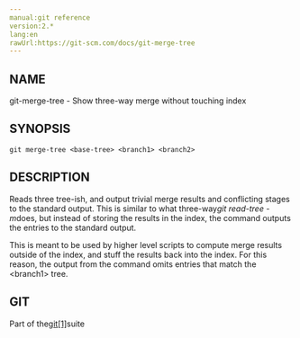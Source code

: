```yaml
---
manual:git reference
version:2.*
lang:en
rawUrl:https://git-scm.com/docs/git-merge-tree
---
```



## [](%5328#_name "")NAME<a name="_name"></a>


git-merge-tree - Show three-way merge without touching index





## [](%5328#_synopsis "")SYNOPSIS<a name="_synopsis"></a>

```
git merge-tree <base-tree> <branch1> <branch2>
```




## [](%5328#_description "")DESCRIPTION<a name="_description"></a>


Reads three tree-ish, and output trivial merge results and conflicting stages to the standard output. This is similar to what three-way<em>git read-tree -m</em>does, but instead of storing the results in the index, the command outputs the entries to the standard output.




This is meant to be used by higher level scripts to compute merge results outside of the index, and stuff the results back into the index. For this reason, the output from the command omits entries that match the &lt;branch1&gt; tree.





## [](%5328#_git "")GIT<a name="_git"></a>


Part of the[git[1]](%2248    "")suite





